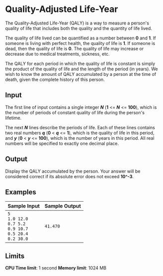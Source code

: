 # Quality-Adjusted Life-Year

The Quality-Adjusted Life-Year (QALY) is a way to measure a person's quality of life that includes both the quality and the quantity of life lived. 

The quality of life lived can be quantified as a number between **0** and **1**. If someone is living with perfect health, the quality of life is **1**. If someone is dead, then the quality of life is **0**. The quality of life may increase or decrease due to medical treatments, sickness, etc.

The QALY for each period in which the quality of life is constant is simply the product of the quality of life and the length of the period (in years). We wish to know the amount of QALY accumulated by a person at the time of death, given the complete history of this person.

## Input

The first line of input contains a single integer _**N**_ (**1** <= _**N**_ <= **100**), which is the number of periods of constant quality of life during the person's lifetime. 

The next _**N**_ lines describe the periods of life. Each of these lines contains two real numbers _**q**_ (**0** < _**q**_ <= **1**), which is the quality of life in this period, and _**y**_ (**0** < _**y**_ <= **100**), which is the number of years in this period. All real numbers will be specified to exactly one decimal place.

## Output

Display the QALY accumulated by the person. Your answer will be considered correct if its absolute error does not exceed **10^-3**.

## Examples

Sample Input | Sample Output
-|-
`5`<br>`1.0 12.0`<br>`0.7 5.2`<br>`0.9 10.7`<br>`0.5 20.4`<br>`0.2 30.0` | `41.470`

## Limits

**CPU Time limit**: 1 second
**Memory limit**: 1024 MB

